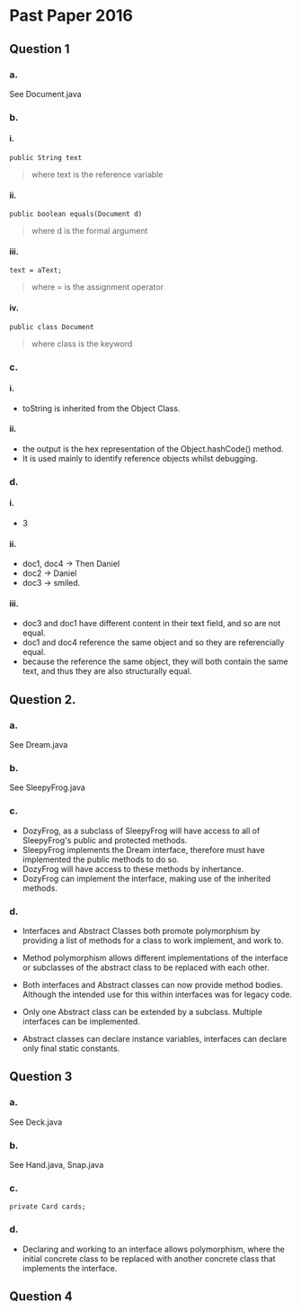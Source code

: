 Past Paper 2016
===============

Question 1
----------

### a.

See Document.java

### b.

#### i.

`public String text`
> where text is the reference variable

#### ii.

`public boolean equals(Document d)`
> where d is the formal argument

#### iii.

`text = aText;`
> where = is the assignment operator

#### iv.

`public class Document`
> where class is the keyword

### c.

#### i.

- toString is inherited from the Object Class.

#### ii.

- the output is the hex representation of the Object.hashCode() method.
- It is used mainly to identify reference objects whilst debugging.

### d.

#### i.

- 3

#### ii.

- doc1, doc4 -> Then Daniel
- doc2 -> Daniel
- doc3 -> smiled.

#### iii.

- doc3 and doc1 have different content in their text field, and so are not equal.
- doc1 and doc4 reference the same object and so they are referencially equal.
- because the reference the same object, they will both contain the same text, and thus they are also structurally
  equal.

Question 2.
-----------

### a.

See Dream.java

### b.

See SleepyFrog.java

### c.

- DozyFrog, as a subclass of SleepyFrog will have access to all of SleepyFrog's public and protected methods.
- SleepyFrog implements the Dream interface, therefore must have implemented the public methods to do so.
- DozyFrog will have access to these methods by inhertance.
- DozyFrog can implement the interface, making use of the inherited methods.

### d.

- Interfaces and Abstract Classes both promote polymorphism by providing a list of methods for a class to work
  implement, and work to.
- Method polymorphism allows different implementations of the interface or subclasses of the abstract class to be
  replaced with each other.

- Both interfaces and Abstract classes can now provide method bodies. Although the intended use for this within
  interfaces was for legacy code.

- Only one Abstract class can be extended by a subclass. Multiple interfaces can be implemented.
- Abstract classes can declare instance variables, interfaces can declare only final static constants.

Question 3
----------

### a.

See Deck.java

### b.

See Hand.java, Snap.java

### c.

`private Card cards;`

### d.

- Declaring and working to an interface allows polymorphism, where the initial concrete class to be replaced with
  another concrete class that implements the interface.

Question 4
----------